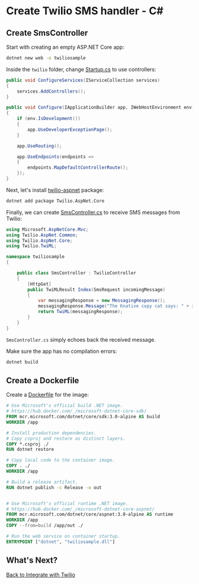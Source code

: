 # Create Twilio SMS handler - C#

## Create SmsController

Start with creating an empty ASP.NET Core app:

```bash
dotnet new web -o twiliosample
```

Inside the `twilio` folder, change [Startup.cs](../serving/twilio/csharp/Startup.cs) to use controllers:

```csharp
public void ConfigureServices(IServiceCollection services)
{
    services.AddControllers();
}

public void Configure(IApplicationBuilder app, IWebHostEnvironment env)
{
    if (env.IsDevelopment())
    {
        app.UseDeveloperExceptionPage();
    }

    app.UseRouting();

    app.UseEndpoints(endpoints =>
    {
        endpoints.MapDefaultControllerRoute();
    });
}
```

Next, let's install [twilio-aspnet](https://github.com/twilio/twilio-aspnet) package:

```bash
dotnet add package Twilio.AspNet.Core
```

Finally, we can create [SmsController.cs](../serving/twilio/csharp/SmsController.cs) to receive SMS messages from Twilio:

```csharp
using Microsoft.AspNetCore.Mvc;
using Twilio.AspNet.Common;
using Twilio.AspNet.Core;
using Twilio.TwiML;

namespace twiliosample
{

    public class SmsController : TwilioController
    {
        [HttpGet]
        public TwiMLResult Index(SmsRequest incomingMessage)
        {
            var messagingResponse = new MessagingResponse();
            messagingResponse.Message("The Knative copy cat says: " + incomingMessage.Body);
            return TwiML(messagingResponse);
        }
    }
}
```

`SmsController.cs` simply echoes back the received message.

Make sure the app has no compilation errors:

```bash
dotnet build
```

## Create a Dockerfile

Create a [Dockerfile](../serving/twilio/csharp/Dockerfile) for the image:

```dockerfile
# Use Microsoft's official build .NET image.
# https://hub.docker.com/_/microsoft-dotnet-core-sdk/
FROM mcr.microsoft.com/dotnet/core/sdk:3.0-alpine AS build
WORKDIR /app

# Install production dependencies.
# Copy csproj and restore as distinct layers.
COPY *.csproj ./
RUN dotnet restore

# Copy local code to the container image.
COPY . ./
WORKDIR /app

# Build a release artifact.
RUN dotnet publish -c Release -o out


# Use Microsoft's official runtime .NET image.
# https://hub.docker.com/_/microsoft-dotnet-core-aspnet/
FROM mcr.microsoft.com/dotnet/core/aspnet:3.0-alpine AS runtime
WORKDIR /app
COPY --from=build /app/out ./

# Run the web service on container startup.
ENTRYPOINT ["dotnet", "twiliosample.dll"]
```

## What's Next?

[Back to Integrate with Twilio](twiliointegration.md)
